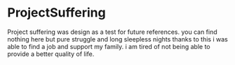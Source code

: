 # ProjectSuffering

Project suffering was design as a test for future references. 
you can find nothing here but pure struggle and long sleepless nights
thanks to this i was able to find a job and support my family.
i am tired of not being able to provide a better quality of life.
